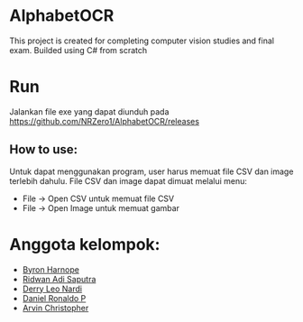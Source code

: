 # AlphabetOCR
This project is created for completing computer vision studies and final exam. Builded using C# from scratch

# Run
Jalankan file exe yang dapat diunduh pada https://github.com/NRZero1/AlphabetOCR/releases

## How to use:
Untuk dapat menggunakan program, user harus memuat file CSV dan image terlebih dahulu.
File CSV dan image dapat dimuat melalui menu:
- File -> Open CSV untuk memuat file CSV
- File -> Open Image untuk memuat gambar

# Anggota kelompok:
- [Byron Harnope](https://github.com/nopby)
- [Ridwan Adi Saputra](mailto:s32180061@student.ubm.ac.id)
- [Derry Leo Nardi](https://github.com/Realch)
- [Daniel Ronaldo P](https://github.com/NRZero1)
- [Arvin Christopher](https://github.com/arvinchr)
